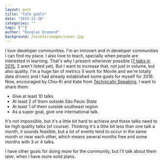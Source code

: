 ```yaml
---
layout: post
title: "Talk goals"
date: "2015-11-30"
categories: ""
tags: [""]
author: "Douglas Drumond"
background: /assets/images/cover.jpg
---
```


I love developer communities. I'm an introvert and in developer communities
I can find my place. I also love to teach, specially when people are interested
in learning. That's why I present whenever possible ([7 talks in
2015]({{site.baseurl}}/talks), 2 aren't listed yet). But I want to increase
that, not just in volume, but also quality. I'm a huge fan of metrics (I work
for Movile and we're totally data driven) and I had already established some
goals for myself for 2016. Now, encouraged by Chiu-Ki and Kate from
[Technically
Speaking](http://tinyletter.com/techspeak/letters/technically-speaking-november-17-2015),
I want to share them:

* Give at least 10 talks
* At least 2 of them outside São Paulo State
* At least 1 of them outside southeast region
* As a super goal, give one international talk.

It's not impossible, but it's a little bit hard to achieve and these talks need
to be high quality talks (of course). Thinking it's a little bit less than one
talk a month, it sounds feasible, but a lot of events tend to occur in the same
month or near each other, which means several months free and some months with
3 or 4 talks.

I have other goals for doing more for the community, but I'll talk about them
later, when I have more solid plans.
